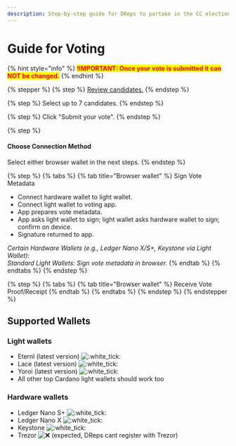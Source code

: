```yaml
---
description: Step-by-step guide for DReps to partake in the CC election.
---
```


# Guide for Voting

{% hint style="info" %}
<mark style="color:red;">**!IMPORTANT: Once your vote is submitted it can NOT be changed.**</mark>
{% endhint %}

{% stepper %}
{% step %}
[Review candidates.](https://elections.constitution.gov.tools/)
{% endstep %}

{% step %}
Select up to 7 candidates.
{% endstep %}

{% step %}
Click "Submit your vote".
{% endstep %}

{% step %}
#### Choose Connection Method

Select either browser wallet in the next steps.
{% endstep %}

{% step %}
{% tabs %}
{% tab title="Browser wallet" %}
Sign Vote Metadata

* Connect hardware wallet to light wallet.
* Connect light wallet to voting app.
* App prepares vote metadata.
* App asks light wallet to sign; light wallet asks hardware wallet to sign; confirm on device.
* Signature returned to app.

_Certain Hardware Wallets (e.g., Ledger Nano X/S+, Keystone via Light Wallet):_\
_Standard Light Wallets: Sign vote metadata in browser._
{% endtab %}
{% endtabs %}
{% endstep %}

{% step %}
{% tabs %}
{% tab title="Browser wallet" %}
Receive Vote Proof/Receipt
{% endtab %}
{% endtabs %}
{% endstep %}
{% endstepper %}

## Supported Wallets

### Light wallets

* Eternl (latest version) ![:white\_tick:](https://a.slack-edge.com/production-standard-emoji-assets/14.0/apple-medium/2705.png)
* Lace (latest version) ![:white\_tick:](https://a.slack-edge.com/production-standard-emoji-assets/14.0/apple-medium/2705.png)
* Yoroi (latest version) ![:white\_tick:](https://a.slack-edge.com/production-standard-emoji-assets/14.0/apple-medium/2705.png)
* All other top Cardano light wallets should work too

### Hardware wallets

* Ledger Nano S+ ![:white\_tick:](https://a.slack-edge.com/production-standard-emoji-assets/14.0/apple-medium/2705.png)&#x20;
* Ledger Nano X ![:white\_tick:](https://a.slack-edge.com/production-standard-emoji-assets/14.0/apple-medium/2705.png)
* Keystone ![:white\_tick:](https://a.slack-edge.com/production-standard-emoji-assets/14.0/apple-medium/2705.png)
* Trezor ![:x:](https://a.slack-edge.com/production-standard-emoji-assets/14.0/apple-medium/274c.png) (expected, DReps cant register with Trezor)
